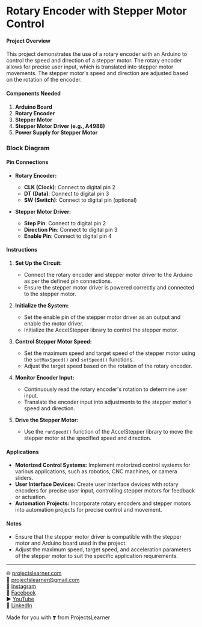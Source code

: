 # Rotary Encoder with Stepper Motor Control

#### Project Overview

This project demonstrates the use of a rotary encoder with an Arduino to control the speed and direction of a stepper motor. The rotary encoder allows for precise user input, which is translated into stepper motor movements. The stepper motor's speed and direction are adjusted based on the rotation of the encoder.

#### Components Needed

1. **Arduino Board**
2. **Rotary Encoder**
3. **Stepper Motor**
4. **Stepper Motor Driver (e.g., A4988)**
5. **Power Supply for Stepper Motor**

### Block Diagram



#### Pin Connections

- **Rotary Encoder:**
  - **CLK (Clock)**: Connect to digital pin 2
  - **DT (Data)**: Connect to digital pin 3
  - **SW (Switch)**: Connect to digital pin (optional)

- **Stepper Motor Driver:**
  - **Step Pin**: Connect to digital pin 2
  - **Direction Pin**: Connect to digital pin 3
  - **Enable Pin**: Connect to digital pin 4

#### Instructions

1. **Set Up the Circuit:**
   - Connect the rotary encoder and stepper motor driver to the Arduino as per the defined pin connections.
   - Ensure the stepper motor driver is powered correctly and connected to the stepper motor.

2. **Initialize the System:**
   - Set the enable pin of the stepper motor driver as an output and enable the motor driver.
   - Initialize the AccelStepper library to control the stepper motor.

3. **Control Stepper Motor Speed:**
   - Set the maximum speed and target speed of the stepper motor using the `setMaxSpeed()` and `setSpeed()` functions.
   - Adjust the target speed based on the rotation of the rotary encoder.

4. **Monitor Encoder Input:**
   - Continuously read the rotary encoder's rotation to determine user input.
   - Translate the encoder input into adjustments to the stepper motor's speed and direction.

5. **Drive the Stepper Motor:**
   - Use the `runSpeed()` function of the AccelStepper library to move the stepper motor at the specified speed and direction.

#### Applications

- **Motorized Control Systems:** Implement motorized control systems for various applications, such as robotics, CNC machines, or camera sliders.
- **User Interface Devices:** Create user interface devices with rotary encoders for precise user input, controlling stepper motors for feedback or actuation.
- **Automation Projects:** Incorporate rotary encoders and stepper motors into automation projects for precise control and movement.

#### Notes

- Ensure that the stepper motor driver is compatible with the stepper motor and Arduino board used in the project.
- Adjust the maximum speed, target speed, and acceleration parameters of the stepper motor to suit the specific application requirements.

---

🌐 [projectslearner.com](https://projectslearner.com)  
📧 [projectslearner@gmail.com](mailto:projectslearner@gmail.com)  
📸 [Instagram](https://www.instagram.com/projectslearner/)  
📘 [Facebook](https://www.facebook.com/projectslearner)  
▶️ [YouTube](https://www.youtube.com/@ProjectsLearner)  
📘 [LinkedIn](https://www.linkedin.com/in/projectslearner)  

Made for you with ❣️ from ProjectsLearner